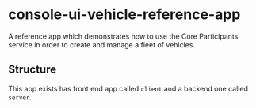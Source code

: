 # console-ui-vehicle-reference-app

A reference app which demonstrates how to use the Core Participants service in order to create and manage a fleet of vehicles.

## Structure

This app exists has front end app called `client` and a backend one called `server`.
